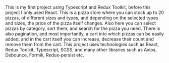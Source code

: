 This is my first project using Typescript and Redux Toolkit, before this project I only used React. This is a pizza store where you can stock up to 20 pizzas, of different sizes and types, and depending on the selected types and sizes, the price of the pizza itself changes. Also here you can select pizzas by category, sort them, and search for the pizza you need. There is also pagination, and most importantly, a cart into which pizzas can be easily added, and in the cart itself you can increase, decrease their count and remove them from the cart. This project uses technologies such as React, Redux Toolkit, Typescript, SCSS, and many other libraries such as Axios, Debounce, Formik, Redux-persist etc.
